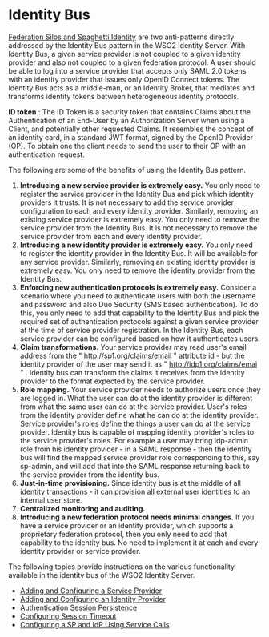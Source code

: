 # Identity Bus

[Federation Silos and Spaghetti
Identity](_Identity_Anti-patterns_and_the_Identity_Bus_) are two
anti-patterns directly addressed by the Identity Bus pattern in the WSO2
Identity Server. With Identity Bus, a given service provider is not
coupled to a given identity provider and also not coupled to a given
federation protocol. A user should be able to log into a service
provider that accepts only SAML 2.0 tokens with an identity provider
that issues only OpenID Connect tokens. The Identity Bus acts as a
middle-man, or an Identity Broker, that mediates and transforms identity
tokens between heterogeneous identity protocols.

**ID token** : The ID Token is a security token that contains Claims
about the Authentication of an End-User by an Authorization Server when
using a Client, and potentially other requested Claims. It resembles the
concept of an identity card, in a standard JWT format, signed by the
OpenID Provider (OP). To obtain one the client needs to send the user to
their OP with an authentication request.

The following are some of the benefits of using the Identity Bus
pattern.

1.  **Introducing a new service provider is extremely easy.** You only
    need to register the service provider in the Identity Bus and pick
    which identity providers it trusts. It is not necessary to add the
    service provider configuration to each and every identity
    provider. Similarly, removing an existing service provider is
    extremely easy. You only need to remove the service provider from
    the Identity Bus. It is not necessary to remove the service provider
    from each and every identity provider.
2.  **Introducing a new identity provider is extremely easy.** You only
    need to register the identity provider in the Identity Bus. It will
    be available for any service provider. Similarly, removing an
    existing identity provider is extremely easy. You only need to
    remove the identity provider from the Identity Bus.
3.  **Enforcing new authentication protocols is extremely easy.**
    Consider a scenario where you need to authenticate users with both
    the username and password and also Duo Security (SMS based
    authentication). To do this, you only need to add that capability to
    the Identity Bus and pick the required set of authentication
    protocols against a given service provider at the time of service
    provider registration. In the Identity Bus, each service provider
    can be configured based on how it authenticates users.
4.  **Claim transformations.** Your service provider may read user's
    email address from the " http://sp1.org/claims/email " attribute
    id - but the identity provider of the user may send it as "
    http://idp1.org/claims/emai " . Identity bus can transform the
    claims it receives from the identity provider to the format expected
    by the service provider.
5.  **Role mapping.** Your service provider needs to authorize users
    once they are logged in. What the user can do at the identity
    provider is different from what the same user can do at the service
    provider. User's roles from the identity provider define what he can
    do at the identity provider. Service provider's roles define the
    things a user can do at the service provider. Identity bus is
    capable of mapping identity provider's roles to the service
    provider's roles. For example a user may bring idp-admin role from
    his identity provider - in a SAML response - then the identity bus
    will find the mapped service provider role corresponding to this,
    say sp-admin, and will add that into the SAML response returning
    back to the service provider from the identity bus.
6.  **Just-in-time provisioning.** Since identity bus is at the middle
    of all identity transactions - it can provision all external user
    identities to an internal user store.
7.  **Centralized monitoring and auditing.**
8.  **Introducing a new federation protocol needs minimal changes.** If
    you have a service provider or an identity provider, which supports
    a proprietary federation protocol, then you only need to add that
    capability to the identity bus. No need to implement it at each and
    every identity provider or service provider.

The following topics provide instructions on the various functionality
available in the identity bus of the WSO2 Identity Server.

-   [Adding and Configuring a Service
    Provider](_Adding_and_Configuring_a_Service_Provider_)
-   [Adding and Configuring an Identity
    Provider](_Adding_and_Configuring_an_Identity_Provider_)
-   [Authentication Session
    Persistence](_Authentication_Session_Persistence_)
-   [Configuring Session Timeout](_Configuring_Session_Timeout_)
-   [Configuring a SP and IdP Using Service
    Calls](_Configuring_a_SP_and_IdP_Using_Service_Calls_)
